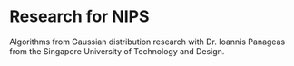 # Research for NIPS
Algorithms from Gaussian distribution research with Dr. Ioannis Panageas from the Singapore University of Technology and Design.
